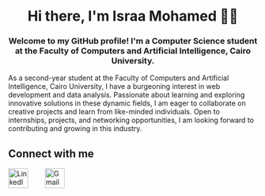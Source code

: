 <h1 align="center">Hi there, I'm Israa Mohamed 👋🏻</h1> 

<h3 align="center">
  Welcome to my GitHub profile! I'm a Computer Science student at the Faculty of Computers and Artificial Intelligence, Cairo University.
</h3>
<p>As a second-year student at the Faculty of Computers and Artificial Intelligence, Cairo University, I have a burgeoning interest in web development and data analysis. Passionate about learning and exploring innovative solutions in these dynamic fields, I am eager to collaborate on creative projects and learn from like-minded individuals. Open to internships, projects, and networking opportunities, I am looking forward to contributing and growing in this industry.</p>  

## Connect with me

<p align="left" style="margin: 0; padding: 0;">
  <a href="https://www.linkedin.com/in/israa-mohamed-580012260/" target="_blank" style="display: inline-block; margin-right: 20px;">
    <img align="center"  src="https://cdn-icons-png.flaticon.com/512/174/174857.png" alt="LinkedIn" width="40" height="40" style="display: block;" />
  </a>
  <a href="mailto:saramohamed2315@gmail.com" style="display: inline-block;">
    <img align="center"  src="https://cdn-icons-png.flaticon.com/512/732/732200.png" alt="Gmail" width="40" height="40" style="display: block; margin-left: 10;" />
  </a>
</p>
